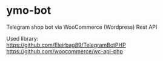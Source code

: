 # ymo-bot
Telegram shop bot via WooCommerce (Wordpress) Rest API

Used library:<br/>
https://github.com/Eleirbag89/TelegramBotPHP<br/>
https://github.com/woocommerce/wc-api-php
